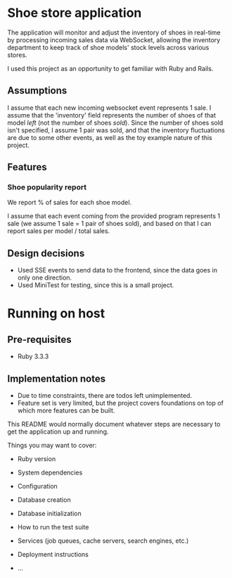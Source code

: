 # Shoe store application

The application will monitor and adjust the inventory of shoes in real-time by processing incoming sales data via WebSocket, allowing the inventory department to keep track of shoe models' stock levels across various stores.

I used this project as an opportunity to get familiar with Ruby and Rails.

## Assumptions

I assume that each new incoming websocket event represents 1 sale. I assume that the 'inventory' field represents the number of shoes of that model *left* (not the number of shoes *sold*). Since the number of shoes sold isn't specified, I assume 1 pair was sold, and that the inventory fluctuations are due to some other events, as well as the toy example nature of this project.

## Features

### Shoe popularity report
We report % of sales for each shoe model.

I assume that each event coming from the provided program represents 1 sale (we assume 1 sale = 1 pair of shoes sold), and based on that I can report sales per model / total sales.

## Design decisions

- Used SSE events to send data to the frontend, since the data goes in only one direction.
- Used MiniTest for testing, since this is a small project.

# Running on host

## Pre-requisites
- Ruby 3.3.3

## Implementation notes
- Due to time constraints, there are todos left unimplemented.
- Feature set is very limited, but the project covers foundations on top of which more features can be built.



This README would normally document whatever steps are necessary to get the
application up and running.

Things you may want to cover:

* Ruby version

* System dependencies

* Configuration

* Database creation

* Database initialization

* How to run the test suite

* Services (job queues, cache servers, search engines, etc.)

* Deployment instructions

* ...
